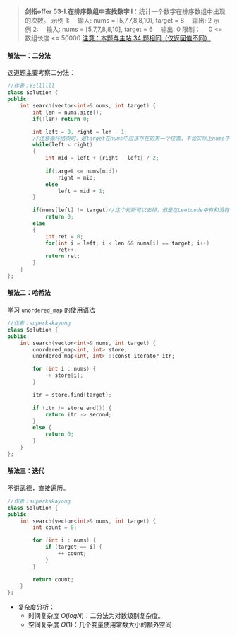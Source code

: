 #

>**剑指offer 53-I.在排序数组中查找数字 I**：统计一个数字在排序数组中出现的次数。
示例 1:
　输入: nums = [5,7,7,8,8,10], target = 8
　输出: 2
示例 2:
　输入: nums = [5,7,7,8,8,10], target = 6
　输出: 0
限制：
　0 <= 数组长度 <= 50000
[注意：本题与主站 34 题相同（仅返回值不同）](https://leetcode-cn.com/problems/find-first-and-last-position-of-element-in-sorted-array/)

#### 解法一：二分法

这道题主要考察二分法：

```C++
//作者：Ysllllll
class Solution {
public:
    int search(vector<int>& nums, int target) {
        int len = nums.size();
        if(!len) return 0;

        int left = 0, right = len - 1;
        //注意循环结束时，是target在nums中应该存在的第一个位置，不论实际上nums中是否有target。
        while(left < right)
        {
            int mid = left + (right - left) / 2;
            
            if(target <= nums[mid])
                right = mid;
            else
                left = mid + 1;
        }

        if(nums[left] != target)//这个判断可以去掉，但是在Leetcode中有和没有，运行时间还是有点差别，所以就保留了。
            return 0;
        else
        {
            int ret = 0;
            for(int i = left; i < len && nums[i] == target; i++)
                ret++;
            return ret;
        }
    }
};
```

#### 解法二：哈希法

学习 `unordered_map` 的使用语法

```C++
//作者：superkakayong
class Solution {
public:
    int search(vector<int>& nums, int target) {
        unordered_map<int, int> store;
        unordered_map<int, int> ::const_iterator itr;

        for (int i : nums) {
            ++ store[i];
        }

        itr = store.find(target);
        
        if (itr != store.end()) {
            return itr -> second;
        }
        else {
            return 0;
        }
    }
};
```

#### 解法三：迭代

不讲武德，直接遍历。

```C++
//作者：superkakayong
class Solution {
public:
    int search(vector<int>& nums, int target) {
        int count = 0;

        for (int i : nums) {
            if (target == i) {
                ++ count;
            }
        }

        return count;
    }
};
```

- 复杂度分析：
  - 时间复杂度 $O(logN)$：二分法为对数级别复杂度。
  - 空间复杂度 $O(1)$：几个变量使用常数大小的额外空间
